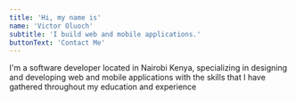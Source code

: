 ```yaml
---
title: 'Hi, my name is'
name: 'Victor Oluoch'
subtitle: 'I build web and mobile applications.'
buttonText: 'Contact Me'
---
```


I'm a software developer located in Nairobi Kenya, specializing in designing and developing web and mobile applications with the skills that I have gathered throughout my education and experience
